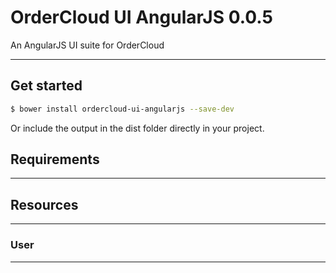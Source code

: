 # OrderCloud UI AngularJS 0.0.5
An AngularJS UI suite for OrderCloud
***

## Get started

```sh
$ bower install ordercloud-ui-angularjs --save-dev
```

Or include the output in the dist folder directly in your project.

## Requirements

***

## Resources

***

### User

***


